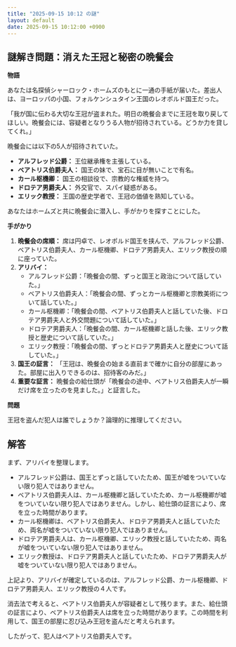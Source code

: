 ```yaml
---
title: "2025-09-15 10:12 の謎"
layout: default
date: 2025-09-15 10:12:00 +0900
---
```

## 謎解き問題：消えた王冠と秘密の晩餐会

**物語**

あなたは名探偵シャーロック・ホームズのもとに一通の手紙が届いた。差出人は、ヨーロッパの小国、フォルケンシュタイン王国のレオポルド国王だった。

「我が国に伝わる大切な王冠が盗まれた。明日の晩餐会までに王冠を取り戻してほしい。晩餐会には、容疑者となりうる人物が招待されている。どうか力を貸してくれ。」

晩餐会には以下の5人が招待されていた。

*   **アルフレッド公爵：** 王位継承権を主張している。
*   **ベアトリス伯爵夫人：** 国王の妹で、宝石に目が無いことで有名。
*   **カール枢機卿：** 国王の相談役で、宗教的な権威を持つ。
*   **ドロテア男爵夫人：** 外交官で、スパイ疑惑がある。
*   **エリック教授：** 王国の歴史学者で、王冠の価値を熟知している。

あなたはホームズと共に晩餐会に潜入し、手がかりを探すことにした。

**手がかり**

1.  **晩餐会の席順：** 席は円卓で、レオポルド国王を挟んで、アルフレッド公爵、ベアトリス伯爵夫人、カール枢機卿、ドロテア男爵夫人、エリック教授の順に座っていた。
2.  **アリバイ：**
    *   アルフレッド公爵：「晩餐会の間、ずっと国王と政治について話していた。」
    *   ベアトリス伯爵夫人：「晩餐会の間、ずっとカール枢機卿と宗教美術について話していた。」
    *   カール枢機卿：「晩餐会の間、ベアトリス伯爵夫人と話していた後、ドロテア男爵夫人と外交問題について話していた。」
    *   ドロテア男爵夫人：「晩餐会の間、カール枢機卿と話した後、エリック教授と歴史について話していた。」
    *   エリック教授：「晩餐会の間、ずっとドロテア男爵夫人と歴史について話していた。」
3.  **国王の証言：** 「王冠は、晩餐会の始まる直前まで確かに自分の部屋にあった。部屋に出入りできるのは、招待客のみだ。」
4.  **重要な証言：** 晩餐会の給仕頭が「晩餐会の途中、ベアトリス伯爵夫人が一瞬だけ席を立ったのを見ました。」と証言した。

**問題**

王冠を盗んだ犯人は誰でしょうか？論理的に推理してください。

## 解答

まず、アリバイを整理します。

*   アルフレッド公爵は、国王とずっと話していたため、国王が嘘をついていない限り犯人ではありません。
*   ベアトリス伯爵夫人は、カール枢機卿と話していたため、カール枢機卿が嘘をついていない限り犯人ではありません。しかし、給仕頭の証言により、席を立った時間があります。
*   カール枢機卿は、ベアトリス伯爵夫人、ドロテア男爵夫人と話していたため、両名が嘘をついていない限り犯人ではありません。
*   ドロテア男爵夫人は、カール枢機卿、エリック教授と話していたため、両名が嘘をついていない限り犯人ではありません。
*   エリック教授は、ドロテア男爵夫人と話していたため、ドロテア男爵夫人が嘘をついていない限り犯人ではありません。

上記より、アリバイが確定しているのは、アルフレッド公爵、カール枢機卿、ドロテア男爵夫人、エリック教授の４人です。

消去法で考えると、ベアトリス伯爵夫人が容疑者として残ります。また、給仕頭の証言により、ベアトリス伯爵夫人は席を立った時間があります。この時間を利用して、国王の部屋に忍び込み王冠を盗んだと考えられます。

したがって、犯人はベアトリス伯爵夫人です。
